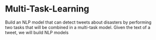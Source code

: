# Multi-Task-Learning
Build an NLP model that can detect tweets about disasters by performing two tasks that will be combined in a multi-task model. Given the text of a tweet, we will build NLP models
